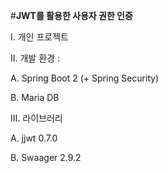 #**JWT를 활용한 사용자 권한 인증**

I. 개인 프로젝트


II. 개발 환경 : 

A.	Spring Boot 2 (+ Spring Security)

B.	Maria DB


III. 라이브러리

A. jjwt 0.7.0

B. Swaager 2.9.2
